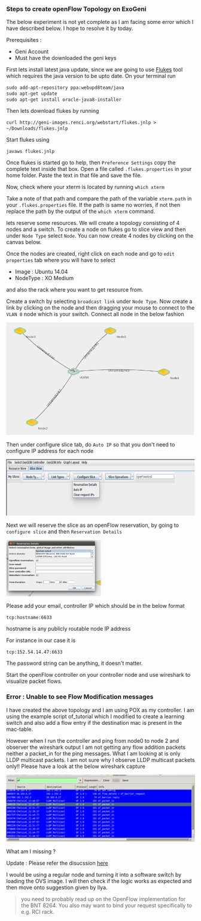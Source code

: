 ### Steps to create openFlow Topology on ExoGeni

The below experiment is not yet complete as I am facing some error which I have described below. 
I hope to resolve it by today. 

Prerequisites :
* Geni Account 
* Must have the downloaded the geni keys 

First lets install latest java update, since we are going to use [Flukes](https://geni-orca.renci.org/trac/wiki/flukes#OpenFlow) tool which requires the java version to be upto date. On your terminal run 

```
sudo add-apt-repository ppa:webupd8team/java
sudo apt-get update
sudo apt-get install oracle-java8-installer
```

Then lets download flukes by running 
```
curl http://geni-images.renci.org/webstart/flukes.jnlp > ~/Downloads/flukes.jnlp
```

Start flukes using 
```
javaws flukes.jnlp
```

Once flukes is started go to help, then `Preference Settings` copy the complete text inside that box. Open a file called `.flukes.properties` in your home folder. Paste the text in that file and save the file. 

Now, check where your xterm is located by running 
``
which xterm
``

Take a note of that path and compare the path of the variable `xterm.path` in your `.flukes.properties` file. If the path is same no worries, if not then replace the path by the output of the `which xterm` command. 

lets reserve some resources. We will create a topology consisting of 4 nodes and a switch. To create a node 
on flukes go to slice view and then under `Node Type` select `Node`. You can now create 4 nodes by clicking on the canvas below. 

Once the nodes are created, right click on each node and go to `edit properties` tab where you will have to select 

* Image : Ubuntu 14.04
* NodeType : XO Medium

and also the rack where you want to get resource from. 

Create a switch by selecting `broadcast link` under `Node Type`. Now create a link by clicking on the node and then dragging your mouse to connect to the `VLAN 0` node which is your switch. Connect all node in the below fashion 

<img src="flukestopo.png" height="300">

Then under configure slice tab, do `Auto IP` so that you don't need to configure IP address for each node 

<img src="configslice.png" height="150">

Next we will reserve the slice as an openFlow reservation, by going to `configure slice` and then `Reservation Details`

<img src="reservedetails.png" height="150">

Please add your email, controller IP which should be in the below format 

```
tcp:hostname:6633
```

hostname is any publicly routable node IP address

For instance in our case it is 

```
tcp:152.54.14.47:6633
```

The password string can be anything, it doesn't matter. 

Start the openFlow controller on your controller node and use wireshark to visualize packet flows. 


### Error : Unable to see Flow Modification messages

I have created the above topology and I am using POX as my controller. I am using the example script of_tutorial which I 
modified to create a learning switch and also add a flow entry if the destination mac is present in the mac-table. 

However when I  run the controller and ping from node0 to node 2 and observer the wireshark output I am not getting any 
flow addition packets neither a packet_in for the ping messages. What I am looking at is only LLDP multicast packets. 
I am not sure why I observe LLDP multicast packets only!! Please have a look at the below wireshark capture 

<img src="lldp-capture.png">

What am I missing ? 

Update : 
Please refer the disucssion [here](https://groups.google.com/forum/#!searchin/geni-orca-users/Ajinkya%7Csort:relevance/geni-orca-users/XVZfbvXtPEg/MTOXcJqeEAAJ)

I would be using a regular node and turning it into a software switch by loading the OVS image. I will then check if the logic works as expected and then move onto suggestion given by llya. 
> you need to probably read up on the OpenFlow implementation for the BNT 8264. You also may want to bind your request specifically to e.g. RCI rack. 




